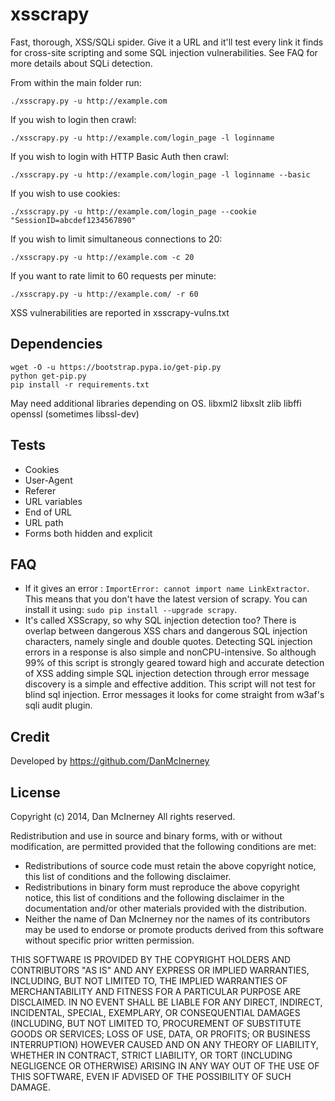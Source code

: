 xsscrapy
========

Fast, thorough, XSS/SQLi spider. Give it a URL and it'll test every link it finds for cross-site scripting and some SQL injection vulnerabilities. See FAQ for more details about SQLi detection.


From within the main folder run:

```shell
./xsscrapy.py -u http://example.com
```


If you wish to login then crawl:
```shell
./xsscrapy.py -u http://example.com/login_page -l loginname
```

If you wish to login with HTTP Basic Auth then crawl:
```shell
./xsscrapy.py -u http://example.com/login_page -l loginname --basic
```

If you wish to use cookies:
```shell
./xsscrapy.py -u http://example.com/login_page --cookie "SessionID=abcdef1234567890"
```

If you wish to limit simultaneous connections to 20: 
```shell
./xsscrapy.py -u http://example.com -c 20
```

If you want to rate limit to 60 requests per minute: 
```shell
./xsscrapy.py -u http://example.com/ -r 60
```


XSS vulnerabilities are reported in xsscrapy-vulns.txt


Dependencies
-------
``` shell
wget -O -u https://bootstrap.pypa.io/get-pip.py
python get-pip.py
pip install -r requirements.txt
```
May need additional libraries depending on OS.
libxml2
libxslt
zlib
libffi
openssl (sometimes libssl-dev)

Tests
-------
* Cookies
* User-Agent
* Referer
* URL variables
* End of URL
* URL path
* Forms both hidden and explicit

FAQ
-------

* If it gives an error : ```ImportError: cannot import name LinkExtractor```. This means that you don't have the latest version of scrapy. You can install it using: ```sudo pip install --upgrade scrapy```.
* It's called XSScrapy, so why SQL injection detection too? There is overlap between dangerous XSS chars and dangerous SQL injection characters, namely single and double quotes. Detecting SQL injection errors in a response is also simple and nonCPU-intensive. So although 99% of this script is strongly geared toward high and accurate detection of XSS adding simple SQL injection detection through error message discovery is a simple and effective addition. This script will not test for blind sql injection. Error messages it looks for come straight from w3af's sqli audit plugin.

Credit 
------
Developed by https://github.com/DanMcInerney

License
-------

Copyright (c) 2014, Dan McInerney
All rights reserved.

Redistribution and use in source and binary forms, with or without
modification, are permitted provided that the following conditions are met:
* Redistributions of source code must retain the above copyright notice, this list of conditions and the following disclaimer.
* Redistributions in binary form must reproduce the above copyright notice, this list of conditions and the following disclaimer in the documentation and/or other materials provided with the distribution.
* Neither the name of Dan McInerney nor the names of its contributors may be used to endorse or promote products derived from this software without specific prior written permission.

THIS SOFTWARE IS PROVIDED BY THE COPYRIGHT HOLDERS AND CONTRIBUTORS "AS IS" AND
ANY EXPRESS OR IMPLIED WARRANTIES, INCLUDING, BUT NOT LIMITED TO, THE IMPLIED
WARRANTIES OF MERCHANTABILITY AND FITNESS FOR A PARTICULAR PURPOSE ARE
DISCLAIMED. IN NO EVENT SHALL <COPYRIGHT HOLDER> BE LIABLE FOR ANY
DIRECT, INDIRECT, INCIDENTAL, SPECIAL, EXEMPLARY, OR CONSEQUENTIAL DAMAGES
(INCLUDING, BUT NOT LIMITED TO, PROCUREMENT OF SUBSTITUTE GOODS OR SERVICES;
LOSS OF USE, DATA, OR PROFITS; OR BUSINESS INTERRUPTION) HOWEVER CAUSED AND
ON ANY THEORY OF LIABILITY, WHETHER IN CONTRACT, STRICT LIABILITY, OR TORT
(INCLUDING NEGLIGENCE OR OTHERWISE) ARISING IN ANY WAY OUT OF THE USE OF THIS
SOFTWARE, EVEN IF ADVISED OF THE POSSIBILITY OF SUCH DAMAGE.

